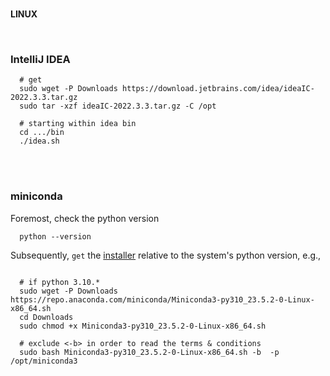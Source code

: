 <br>

**LINUX**


<br>

### IntelliJ IDEA

```shell
  # get
  sudo wget -P Downloads https://download.jetbrains.com/idea/ideaIC-2022.3.3.tar.gz
  sudo tar -xzf ideaIC-2022.3.3.tar.gz -C /opt 

  # starting within idea bin
  cd .../bin
  ./idea.sh
```

<br>
<br>

### miniconda

Foremost, check the python version

```shell
  python --version
```

Subsequently, `get` the [installer](https://docs.conda.io/en/latest/miniconda.html#linux-installers) relative to the system's python version, e.g.,

```shell

  # if python 3.10.*
  sudo wget -P Downloads https://repo.anaconda.com/miniconda/Miniconda3-py310_23.5.2-0-Linux-x86_64.sh
  cd Downloads
  sudo chmod +x Miniconda3-py310_23.5.2-0-Linux-x86_64.sh

  # exclude <-b> in order to read the terms & conditions
  sudo bash Miniconda3-py310_23.5.2-0-Linux-x86_64.sh -b  -p /opt/miniconda3

```




<br> 
<br>

<br> 
<br>

<br> 
<br>

<br> 
<br>
